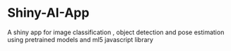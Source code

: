 # Shiny-AI-App
A shiny app for image classification , object detection and pose estimation using pretrained models and ml5 javascript library
